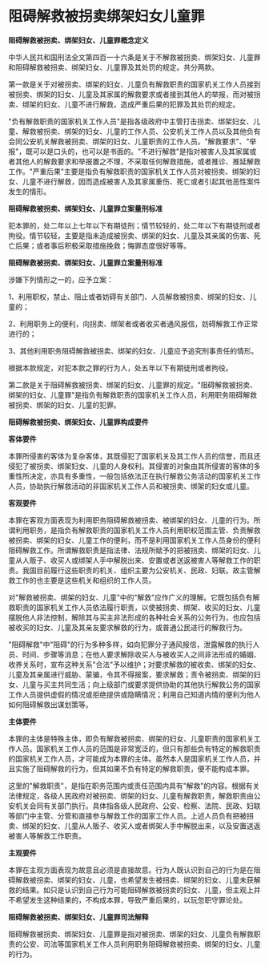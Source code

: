 # 阻碍解救被拐卖绑架妇女儿童罪

 

**阻碍解救被拐卖、绑架妇女、儿童罪概念定义**

中华人民共和国刑法全文第四百一十六条是关于不解救被拐卖、绑架妇女、儿童罪和阻碍解救被拐卖、绑架妇女、儿童罪及其处罚的规定。共分两款。

第一款是关于对被拐卖、绑架的妇女、儿童负有解救职责的国家机关工作人员接到被拐卖、绑架的妇女、儿童及其家属的解救要求或者接到其他人的举报，而对被拐卖、绑架的妇女、儿童不进行解救，造成严重后果的犯罪及其处罚的规定。

"负有解救职责的国家机关工作人员"是指各级政府中主管打击拐卖、绑架妇女、儿童、解救被拐卖、绑架的妇女、儿童的工作人员、公安机关工作人员以及其他负有会同公安机关解救被拐卖、绑架的妇女、儿童职责的工作人员。"解救要求"、"举报"，既可以是口头的，也可以是书面的。"不进行解救"是指对被害人及其家属或者其他人的解救要求和举报置之不理，不采取任何解救措施，或者推诊、推延解救工作。"严重后果"主要是指负有解救职责的国家机关工作人员对被拐卖、绑架的妇女、儿童不进行解救，因而造成被害人及其家属重伤、死亡或者引起其他恶性案件发生的情形。

**阻碍解救被拐卖、绑架妇女、儿童罪立案量刑标准**

犯本罪的，处二年以上七年以下有期徒刑；情节较轻的，处二年以下有期徒刑或者拘役。情节较轻，主要是指未造成被拐卖、绑架的妇女、儿童及其亲属的伤害、死亡后果；或者事后积极采取措施挽救；悔罪态度很好等等。

**阻碍解救被拐卖、绑架妇女、儿童罪立案量刑标准**

涉嫌下列情形之一的，应予立案：

1、利用职权，禁止、阻止或者妨碍有关部门、人员解救被拐卖、绑架的妇女、儿童的；

2、利用职务上的便利，向拐卖、绑架者或者收买者通风报信，妨碍解救工作正常进行的；

3、其他利用职务阻碍解救被拐卖、绑架的妇女、儿童应予追究刑事责任的情形。

根据本款规定，对犯本款之罪的行为人，处五年以下有期徒刑或者拘役。　

第二款是关于阻碍解救被拐卖、绑架的妇女、儿童罪的规定。"阻碍解救被拐卖、绑架的妇女、儿童罪"是指负有解救职责的国家机关工作人员，利用职务阻碍解救被拐卖、绑架的妇女、儿童的犯罪。　

 

**阻碍解救被拐卖、绑架妇女、儿童罪构成要件**

**客体要件**

本罪所侵害的客体为复杂客体，其既侵犯了国家机关及其工作人员的信誉，而且还侵犯了被拐卖、绑架妇女、儿童的人身权利。其侵害的对象由其所侵害的客体的多重性所决定，亦具有多重性，一般包括依法正在执行解救公务活动的国家机关工作人员，协助执行解救活动的非国家机关工作人员和被拐卖、绑架的妇女或儿童。

**客观要件**

本罪在客观方面表现为利用职务阻碍解救被拐卖、被绑架的妇女、儿童的行为。所谓利用职务，是指负有解救职责的国家机关工作人员利用职权范围主管、负责解救被拐卖、绑架的妇女、儿童工作的便利，而不是利用国家机关工作人员身份的便利阻碍解救工作。所谓解救职责是指法律、法规所赋予的把被拐卖、绑架的妇女、儿童从人贩子、收买人或绑架人手中解脱出来、安置或者送返被害人等解救工作的职责。我国目前履行这些职责的机关、组织主要为公安机关、民政、妇联。故主管解救工作的也主要是这些机关和组织的工作人员。

对"解救被拐卖、绑架的妇女、儿童"中的"解救"应作广义的理解。它既包括负有解救职责的国家机关工作人员依法履行职责，以使被拐卖、绑架、收买的妇女、儿童摆脱他人非法控制，解除其与买主非法形成的各种社会关系的公务行为，也应包括被收买的妇女、儿童及其亲友要求解救的行为，或普通公民进行的解救行为。

"阻碍解救"中"阻碍"的行为多种多样，如向犯罪分子通风报信，泄露解救的执行人员、时间、步骤等消息；在他人要求解除收买人与被收买人之间非法形成的婚姻、收养关系时，宣布这种关系"合法"予以维护；对要求解救的被收卖、绑架的妇女、儿童及其亲属进行威胁、蒙骗，令其不得报案，要求解救；责令被拐卖、绑架的妇女、儿童与买主共同生活；向上级部门或要求提供协助的其他执行解救公务的国家工作人员提供虚假的情况或拒绝提供或隐瞒情况；利用自己知道内情的便利为他人如何阻碍解救出谋划策等。

**主体要件**

本罪的主体是特殊主体，即负有解救被拐卖、绑架的妇女、儿童职责的国家机关工作人员。国家机关工作人员的范围是非常宽泛的，但只有那些负有特定的解救职责的国家机关工作人员，才可能成为本罪的主体。虽然本人是国家机关工作人员，并且实施了阻碍解救的行为，但其如果不负有特定的解救职责，便不能构成本罪。

这里的"解救职责"，是指在职务范围内或责任范围内具有"解救"的内容。根据有关法律规定，各级人民政府对被拐卖、绑架的妇女、儿童有解救职责，解救职责由公安机关会同有关部门执行。具体指各级人民政府、公安、检察、法院、民政、妇联等部门中主管、分管和直接参与解救工作的国家工作人员。上述人员负有把被拐卖、绑架的妇女、儿童从人贩子、收买人或者绑架人手中解脱出来，以及安置送返被害人等解救工作职责。

**主观要件**

本罪在主观方面表现为故意且必须是直接故意。行为人既认识到自己的行为是在阻碍解救被拐卖、绑架的妇女、儿童，也希望发生被拐卖、绑架的妇女、儿童未获解救的结果。如只是认识到自己行为可能阻碍解救被拐卖的妇女、儿童，但主观上并不希望发生这种结果的，不构成本罪，导致严重后果的，以玩忽职守罪论处。

**阻碍解救被拐卖、绑架妇女、儿童罪司法解释**

阻碍解救被拐卖、绑架妇女、儿童罪是指对被拐卖、绑架的妇女、儿童负有解救职责的公安、司法等国家机关工作人员利用职务阻碍解救被拐卖、绑架的妇女、儿童的行为。

